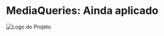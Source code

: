 # MediaQueries: Ainda aplicado

![Logo do Projeto](https://github.com/arthurpereti/landingpage-WASTE-PROCESSING-BY-BEEMA/blob/main/public/img/projectscreenshot.png)
